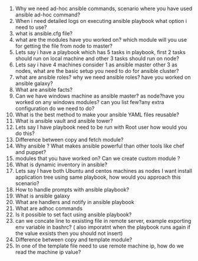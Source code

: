 1. Why we need ad-hoc ansible commands, scenario where you have used ansible ad-hoc command?
2. When i need detailed logs on executing ansible playbook what option i need to use?
3. what is ansible.cfg file?
4. what are the modules have you worked on? which module will you use for getting the file from node to master?
5. Lets say i have a playbook which has 5 tasks in playbook, first 2 tasks should run on local machine and other 3 tasks should run on node?
6. Lets say i have 4 machines consider 1 as ansible master other 3 as nodes, what are the basic setup you need to do for ansible cluster?
7. what are ansible roles? why we need ansible roles? have you worked on ansible galaxy?
8. What are ansible facts?
9. Can we have windows machine as ansible master? as node?have you worked on any windows modules? can you list few?any extra configuration do we need to do?
10. What is the best method to make your ansible YAML files reusable?
11. What is ansible vault and ansible tower?
12. Lets say I have playbook need to be run with Root user how would you do this?
13. Difference between copy and fetch module?
14. Why ansible ? What makes ansible powerful than other tools like chef and puppet?
15. modules that you have worked on? Can we create custom module ?
16. What is dynamic inventory in ansible?
17. Lets say I have both Ubuntu and centos machines as nodes I want install application tree using same playbook, how would you approach this scenario?
18. How to handle prompts with ansible playbook?
19. What is ansible galaxy
20. What are handlers and notify in ansible playbook
21. What are adhoc commands
22. Is it possible to set fact using ansible playbook?
23. can we concate line to exsisting file in remote server, example exporting env variable in bashrc? ( also imporatnt when the playbook runs again if the value exsists then you should not insert)
24. Difference between copy and template module?
25. In one of the template file need to use remote machine ip, how do we read the machine ip value?